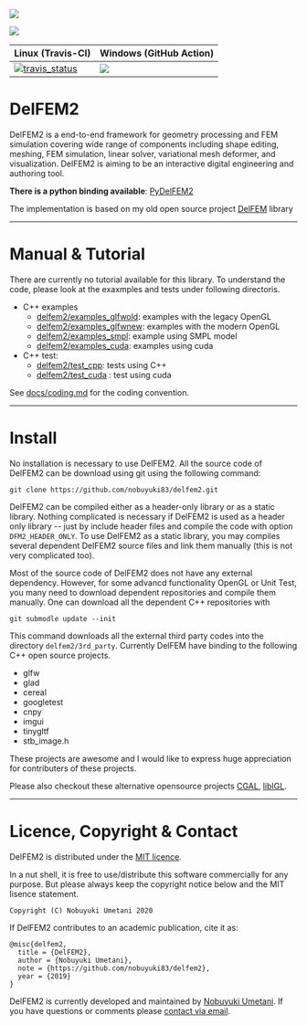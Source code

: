 ![](docs/imgs/social_preview.png)


<a href="http://doge.mit-license.org"><img src="http://img.shields.io/:license-mit-blue.svg"></a> 

| Linux (Travis-CI) | Windows (GitHub Action) |
|----|----|
| [![travis_status](https://travis-ci.org/nobuyuki83/delfem2.svg?branch=master)](https://travis-ci.org/nobuyuki83/delfem2) | ![](https://github.com/nobuyuki83/delfem2/workflows/CI_Windows/badge.svg) |



# DelFEM2

DelFEM2 is a end-to-end framework for geometry processing and FEM simulation covering wide range of components including shape editing, meshing, FEM simulation, linear solver, variational mesh deformer, and visualization. DelFEM2 is aiming to be an interactive digital engineering and authoring tool.

**There is a python binding available**: [PyDelFEM2](https://github.com/nobuyuki83/pydelfem2)

The implementation is based on my old open source project [DelFEM](https://github.com/nobuyuki83/DelFEM) library



***
# Manual &  Tutorial

There are currently no tutorial available for this library. To understand the code, please look at the exaxmples and tests  under following directoris.

+ C++ examples
  + [delfem2/examples_glfwold](examples_glfwold): examples with the legacy OpenGL
  + [delfem2/examples_glfwnew](examples_glfwnew):  examples with the modern OpenGL
  + [delfem2/examples_smpl](delfem2/examples_smpl): example using SMPL model
  + [delfem2/examples_cuda](examples_cuda): examples using cuda
+ C++ test:
  + [delfem2/test_cpp](test_cpp): tests using C++
  + [delfem2/test_cuda](test_cuda) : test using cuda

See [docs/coding.md](docs/coding.md) for the coding convention. 


***
# Install

No installation is necessary to use DelFEM2. All the source code of DelFEM2 can be download using git using the following command:
```
git clone https://github.com/nobuyuki83/delfem2.git
```

DelFEM2 can be compiled either as a header-only library or as a static library. Nothing complicated is necessary if DelFEM2 is used as a header only library -- just by include header files and compile the code with option ```DFM2_HEADER_ONLY```. To use DelFEM2 as a static library, you may compiles  several dependent DelFEM2 source files and link them manually (this is not very complicated too).

Most of the source code of DelFEM2 does not have any external dependency. However, for some advancd functionality OpenGL or Unit Test, you many need to download dependent repositories and compile them manually. One can download all the dependent C++ repositories with

```
git submodle update --init
```

This command downloads all the external third party codes into the directory ```delfem2/3rd_party```. Currently DelFEM have binding to the following C++ open source projects.

- glfw
- glad
- cereal
- googletest
- cnpy
- imgui
- tinygltf
- stb_image.h

These projects are awesome and I would like to express huge appreciation for contributers of these projects.

Please also checkout  these alternative opensource projects [CGAL](https://www.cgal.org/), [libIGL](https://github.com/libigl/libigl).

***
# Licence, Copyright & Contact

DelFEM2 is distributed under the [MIT licence](https://github.com/nobuyuki83/delfem2/blob/master/LICENSE). 

In a nut shell, it is free to use/distribute this software commercially for any purpose. But please always keep the copyright notice below and the MIT lisence statement.


	Copyright (C) Nobuyuki Umetani 2020

If DelFEM2 contributes to an academic publication, cite it as:


```
@misc{delfem2,
  title = {DelFEM2},
  author = {Nobuyuki Umetani},
  note = {https://github.com/nobuyuki83/delfem2},
  year = {2019}
}
```

DelFEM2 is currently developed and maintained by [Nobuyuki Umetani](http://www.nobuyuki-umetani.com/). If you have questions or comments please [contact via email](mailto:n.umetani@gmail.com).


